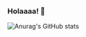 ### Holaaaa! 👋   
![Anurag's GitHub stats](https://github-readme-stats.vercel.app/api?username=pragyamittal0&show_icons=true&theme=colbalt)


<!--
**pragyamittal0/pragyamittal0** is a ✨ _special_ ✨ repository because its `README.md` (this file) appears on your GitHub profile.

Here are some ideas to get you started:

- 🔭 I’m currently working on ...
- 🌱 I’m currently learning ...
- 👯 I’m looking to collaborate on ...
- 🤔 I’m looking for help with ...
- 💬 Ask me about ...
- 📫 How to reach me: ...
- 😄 Pronouns: ...
- ⚡ Fun fact: ...
-->
